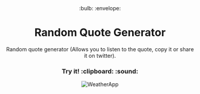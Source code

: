 <div align="center">:bulb: :envelope:<div>
<h1 align="center">Random Quote Generator</h1>
<p align="center">Random quote generator (Allows you to listen to the quote, copy it or share it on twitter).</p>
<h3 align="center">Try it! :clipboard: :sound:</h3>
<img alt="WeatherApp" src="https://user-images.githubusercontent.com/82126168/204148378-5f67d7fe-14a9-4a92-b888-d60b7e1c1a02.png">
